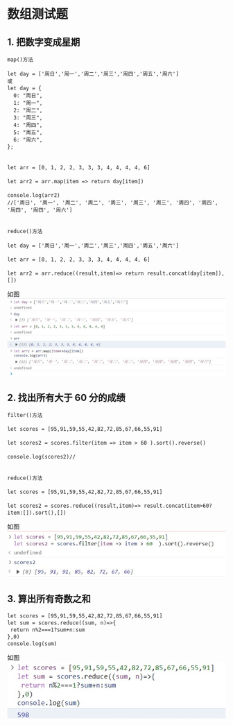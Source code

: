 # 数组测试题

## 1. 把数字变成星期

```
map()方法

let day = ['周日','周一','周二','周三','周四','周五','周六']
或
let day = {
  0: "周日",
  1: "周一",
  2: "周二",
  3: "周三",
  4: "周四",
  5: "周五",
  6: "周六",
};


let arr = [0, 1, 2, 2, 3, 3, 3, 4, 4, 4, 4, 6]

let arr2 = arr.map(item => return day[item])

console.log(arr2) 
//['周日', '周一', '周二', '周二', '周三', '周三', '周三', '周四', '周四', '周四', '周四', '周六']


reduce()方法

let day = ['周日','周一','周二','周三','周四','周五','周六']

let arr = [0, 1, 2, 2, 3, 3, 3, 4, 4, 4, 4, 6]

let arr2 = arr.reduce((result,item)=> return result.concat(day[item]),[])

```
如图 ![图](/image/屏幕截图%202022-01-07%20030339.jpg)
##  2. 找出所有大于 60 分的成绩
```
filter()方法

let scores = [95,91,59,55,42,82,72,85,67,66,55,91]

let scores2 = scores.filter(item => item > 60 ).sort().reverse()

console.log(scores2)//


reduce()方法

let scores = [95,91,59,55,42,82,72,85,67,66,55,91]

let scores2 = scores.reduce((result,item)=> result.concat(item>60?item:[]).sort(),[])

```
如图![](/image/屏幕截图%202022-01-07%20033415.jpg)

## 3. 算出所有奇数之和
```
let scores = [95,91,59,55,42,82,72,85,67,66,55,91]
let sum = scores.reduce((sum, n)=>{
 return n%2===1?sum+n:sum
},0)
console.log(sum)
```
如图   
![](/image/数组reduce.jpg)